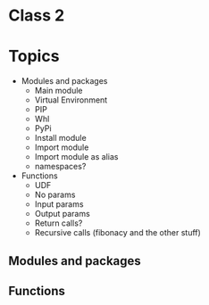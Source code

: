 # Class 2

# Topics
- Modules and packages
  - Main module
  - Virtual Environment
  - PIP
  - Whl
  - PyPi
  - Install module
  - Import module
  - Import module as alias
  - namespaces?
- Functions
  - UDF
  - No params
  - Input params
  - Output params
  - Return calls?
  - Recursive calls (fibonacy and the other stuff)

## Modules and packages

###

###

## Functions

###

###